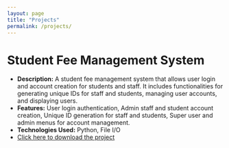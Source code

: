 ```yaml
---
layout: page
title: "Projects"
permalink: /projects/
---
```




# Student Fee Management System



- **Description:**  A student fee management system that allows user login and account creation for students and staff. It includes functionalities for generating unique IDs for staff and students, managing user accounts, and displaying users.
- **Features:** User login authentication, Admin staff and student account creation, Unique ID generation for staff and students, Super user and admin menus for account management.
- **Technologies Used:** Python, File I/O
- [Click here to download the project](https://drive.google.com/drive/folders/1c6Z-Oy5HmPE47-9w82slIyKUbFEs1TK0?usp=share_link)




